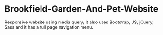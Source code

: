 # Brookfield-Garden-And-Pet-Website
Responsive website using media query; it also uses Bootstrap, JS, jQuery, Sass  and it has a full page navigation menu.
